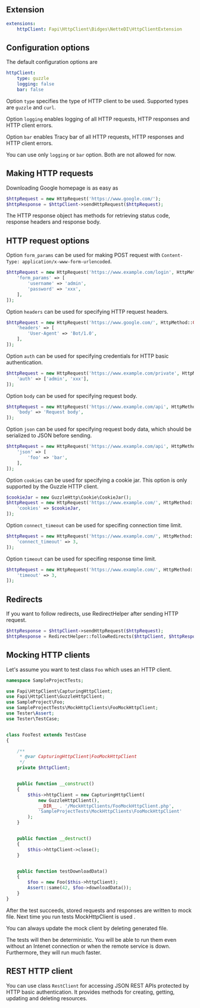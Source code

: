 Extension
---
```yaml
extensions:
	httpClient: Fapi\HttpClient\Bidges\NetteDI\HttpClientExtension
```

Configuration options
---------------------

The default configuration options are

```yaml
httpClient:
	type: guzzle
	logging: false
	bar: false
```

Option `type` specifies the type of HTTP client to be used. Supported types are `guzzle` and `curl`.

Option `logging` enables logging of all HTTP requests, HTTP responses and HTTP client errors.

Option `bar` enables Tracy bar of all HTTP requests, HTTP responses and HTTP client errors.

You can use only `logging` or `bar` option. Both are not allowed for now.

Making HTTP requests
--------------------

Downloading Google homepage is as easy as

```php
$httpRequest = new HttpRequest('https://www.google.com/');
$httpResponse = $httpClient->sendHttpRequest($httpRequest);
```

The HTTP response object has methods for retrieving status code, response headers and response body.

HTTP request options
--------------------

Option `form_params` can be used for making POST request with `Content-Type: application/x-www-form-urlencoded`.

```php
$httpRequest = new HttpRequest('https://www.example.com/login', HttpMethod::POST, [
	'form_params' => [
		'username' => 'admin',
		'password' => 'xxx',
	],
]);
```

Option `headers` can be used for specifying HTTP request headers.

```php
$httpRequest = new HttpRequest('https://www.google.com/', HttpMethod::GET, [
	'headers' => [
		'User-Agent' => 'Bot/1.0',
	],
]);
```

Option `auth` can be used for specifying credentials for HTTP basic authentication.

```php
$httpRequest = new HttpRequest('https://www.example.com/private', HttpMethod::GET, [
	'auth' => ['admin', 'xxx'],
]);
```

Option `body` can be used for specifying request body.

```php
$httpRequest = new HttpRequest('https://www.example.com/api', HttpMethod::POST, [
	'body' => 'Request body',
]);
```

Option `json` can be used for specifying request body data, which should be serialized to JSON before sending.

```php
$httpRequest = new HttpRequest('https://www.example.com/api', HttpMethod::POST, [
	'json' => [
		'foo' => 'bar',
	],
]);
```

Option `cookies` can be used for specifying a cookie jar. This option is only supported by the Guzzle HTTP client.

```php
$cookieJar = new GuzzleHttp\Cookie\CookieJar();
$httpRequest = new HttpRequest('https://www.example.com/', HttpMethod::GET, [
	'cookies' => $cookieJar,
]);
```

Option `connect_timeout` can be used for specifing connection time limit.

```php
$httpRequest = new HttpRequest('https://www.example.com/', HttpMethod::GET, [
	'connect_timeout' => 3,
]);
```

Option `timeout` can be used for specifing response time limit.

```php
$httpRequest = new HttpRequest('https://www.example.com/', HttpMethod::GET, [
	'timeout' => 3,
]);
```

Redirects
---------

If you want to follow redirects, use RedirectHelper after sending HTTP request.

```php
$httpResponse = $httpClient->sendHttpRequest($httpRequest);
$httpResponse = RedirectHelper::followRedirects($httpClient, $httpResponse);
```

Mocking HTTP clients
--------------------

Let's assume you want to test class `Foo` which uses an HTTP client.

```php
namespace SampleProjectTests;

use Fapi\HttpClient\CapturingHttpClient;
use Fapi\HttpClient\GuzzleHttpClient;
use SampleProject\Foo;
use SampleProjectTests\MockHttpClients\FooMockHttpClient;
use Tester\Assert;
use Tester\TestCase;


class FooTest extends TestCase
{

	/**
	 * @var CapturingHttpClient|FooMockHttpClient
	 */
	private $httpClient;


	public function __construct()
	{
		$this->httpClient = new CapturingHttpClient(
			new GuzzleHttpClient(),
			__DIR__ . '/MockHttpClients/FooMockHttpClient.php',
			'SampleProjectTests\MockHttpClients\FooMockHttpClient'
		);
	}


	public function __destruct()
	{
		$this->httpClient->close();
	}


	public function testDownloadData()
	{
		$foo = new Foo($this->httpClient);
		Assert::same(42, $foo->downloadData());
	}
}
```

After the test succeeds, stored requests and responses are written to mock file. Next time you run tests MockHttpClient is used . 

You can always update the mock client by deleting generated file.

The tests will then be deterministic. You will be able to run them even without an Intenet connection or when the remote service is down. Furthermore, they will run much faster.

REST HTTP client
----------------

You can use class `RestClient` for accessing JSON REST APIs protected by HTTP basic authentication. It provides methods for creating, getting, updating and deleting resources.
